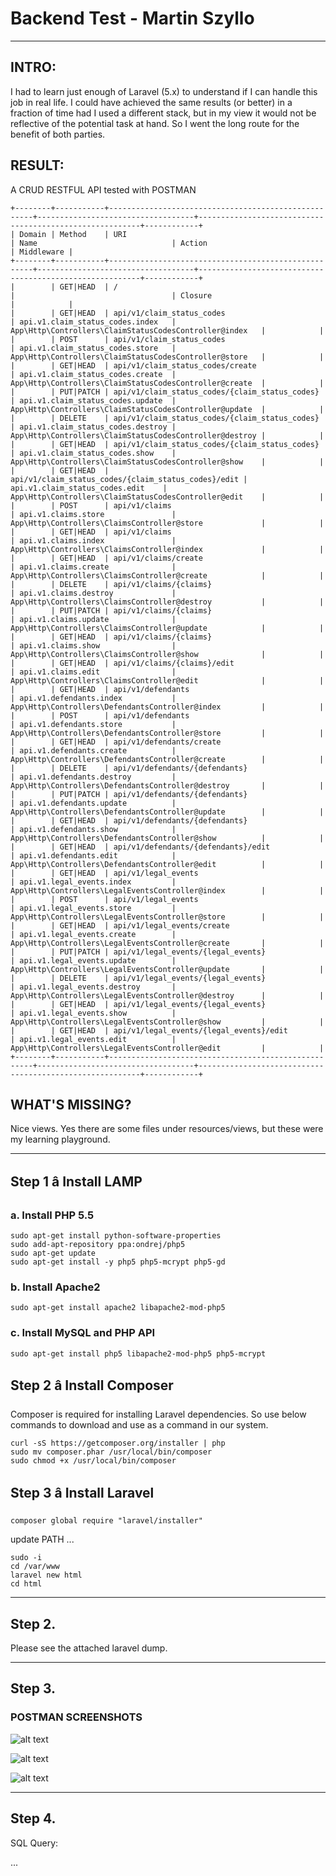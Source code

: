 # Backend Test - Martin Szyllo

---
## INTRO:

I had to learn just enough of Laravel (5.x) to understand if I can handle this job in real life. I could have achieved the same results (or better) in a fraction of time had I used a different stack, but in my view it would not be reflective of the potential task at hand. So I went the long route for the benefit of both parties.


## RESULT:

A CRUD RESTFUL API tested with POSTMAN

```
+--------+-----------+-----------------------------------------------------+-----------------------------------+---------------------------------------------------------+------------+
| Domain | Method    | URI                                                 | Name                              | Action                                                  | Middleware |
+--------+-----------+-----------------------------------------------------+-----------------------------------+---------------------------------------------------------+------------+
|        | GET|HEAD  | /                                                   |                                   | Closure                                                 |            |
|        | GET|HEAD  | api/v1/claim_status_codes                           | api.v1.claim_status_codes.index   | App\Http\Controllers\ClaimStatusCodesController@index   |            |
|        | POST      | api/v1/claim_status_codes                           | api.v1.claim_status_codes.store   | App\Http\Controllers\ClaimStatusCodesController@store   |            |
|        | GET|HEAD  | api/v1/claim_status_codes/create                    | api.v1.claim_status_codes.create  | App\Http\Controllers\ClaimStatusCodesController@create  |            |
|        | PUT|PATCH | api/v1/claim_status_codes/{claim_status_codes}      | api.v1.claim_status_codes.update  | App\Http\Controllers\ClaimStatusCodesController@update  |            |
|        | DELETE    | api/v1/claim_status_codes/{claim_status_codes}      | api.v1.claim_status_codes.destroy | App\Http\Controllers\ClaimStatusCodesController@destroy |            |
|        | GET|HEAD  | api/v1/claim_status_codes/{claim_status_codes}      | api.v1.claim_status_codes.show    | App\Http\Controllers\ClaimStatusCodesController@show    |            |
|        | GET|HEAD  | api/v1/claim_status_codes/{claim_status_codes}/edit | api.v1.claim_status_codes.edit    | App\Http\Controllers\ClaimStatusCodesController@edit    |            |
|        | POST      | api/v1/claims                                       | api.v1.claims.store               | App\Http\Controllers\ClaimsController@store             |            |
|        | GET|HEAD  | api/v1/claims                                       | api.v1.claims.index               | App\Http\Controllers\ClaimsController@index             |            |
|        | GET|HEAD  | api/v1/claims/create                                | api.v1.claims.create              | App\Http\Controllers\ClaimsController@create            |            |
|        | DELETE    | api/v1/claims/{claims}                              | api.v1.claims.destroy             | App\Http\Controllers\ClaimsController@destroy           |            |
|        | PUT|PATCH | api/v1/claims/{claims}                              | api.v1.claims.update              | App\Http\Controllers\ClaimsController@update            |            |
|        | GET|HEAD  | api/v1/claims/{claims}                              | api.v1.claims.show                | App\Http\Controllers\ClaimsController@show              |            |
|        | GET|HEAD  | api/v1/claims/{claims}/edit                         | api.v1.claims.edit                | App\Http\Controllers\ClaimsController@edit              |            |
|        | GET|HEAD  | api/v1/defendants                                   | api.v1.defendants.index           | App\Http\Controllers\DefendantsController@index         |            |
|        | POST      | api/v1/defendants                                   | api.v1.defendants.store           | App\Http\Controllers\DefendantsController@store         |            |
|        | GET|HEAD  | api/v1/defendants/create                            | api.v1.defendants.create          | App\Http\Controllers\DefendantsController@create        |            |
|        | DELETE    | api/v1/defendants/{defendants}                      | api.v1.defendants.destroy         | App\Http\Controllers\DefendantsController@destroy       |            |
|        | PUT|PATCH | api/v1/defendants/{defendants}                      | api.v1.defendants.update          | App\Http\Controllers\DefendantsController@update        |            |
|        | GET|HEAD  | api/v1/defendants/{defendants}                      | api.v1.defendants.show            | App\Http\Controllers\DefendantsController@show          |            |
|        | GET|HEAD  | api/v1/defendants/{defendants}/edit                 | api.v1.defendants.edit            | App\Http\Controllers\DefendantsController@edit          |            |
|        | GET|HEAD  | api/v1/legal_events                                 | api.v1.legal_events.index         | App\Http\Controllers\LegalEventsController@index        |            |
|        | POST      | api/v1/legal_events                                 | api.v1.legal_events.store         | App\Http\Controllers\LegalEventsController@store        |            |
|        | GET|HEAD  | api/v1/legal_events/create                          | api.v1.legal_events.create        | App\Http\Controllers\LegalEventsController@create       |            |
|        | PUT|PATCH | api/v1/legal_events/{legal_events}                  | api.v1.legal_events.update        | App\Http\Controllers\LegalEventsController@update       |            |
|        | DELETE    | api/v1/legal_events/{legal_events}                  | api.v1.legal_events.destroy       | App\Http\Controllers\LegalEventsController@destroy      |            |
|        | GET|HEAD  | api/v1/legal_events/{legal_events}                  | api.v1.legal_events.show          | App\Http\Controllers\LegalEventsController@show         |            |
|        | GET|HEAD  | api/v1/legal_events/{legal_events}/edit             | api.v1.legal_events.edit          | App\Http\Controllers\LegalEventsController@edit         |            |
+--------+-----------+-----------------------------------------------------+-----------------------------------+---------------------------------------------------------+------------+
```
 

## WHAT'S MISSING?

Nice views. Yes there are some files under resources/views, but these were my learning playground.



---

## Step 1 â Install LAMP

### a. Install PHP 5.5

```
sudo apt-get install python-software-properties
sudo add-apt-repository ppa:ondrej/php5
sudo apt-get update
sudo apt-get install -y php5 php5-mcrypt php5-gd
```

### b. Install Apache2

```
sudo apt-get install apache2 libapache2-mod-php5
```


### c. Install MySQL and PHP API
```
sudo apt-get install php5 libapache2-mod-php5 php5-mcrypt
```

## Step 2 â Install Composer

Composer is required for installing Laravel dependencies. So use below commands to download and use as a command in our system.

```
curl -sS https://getcomposer.org/installer | php
sudo mv composer.phar /usr/local/bin/composer
sudo chmod +x /usr/local/bin/composer
```

## Step 3 â Install Laravel

```
composer global require "laravel/installer"
```

update PATH
...


```
sudo -i
cd /var/www
laravel new html
cd html
```

----------------

## Step 2.

Please see the attached laravel dump.

------

## Step 3.

### POSTMAN SCREENSHOTS

![alt text](https://github.com/ficshelf/wud-2/raw/master/src/postman1.png "screenshot1")

![alt text](https://github.com/ficshelf/wud-2/raw/master/src/postman2.png "screenshot2")

![alt text](https://github.com/ficshelf/wud-2/raw/master/src/postman3.png "screenshot2")

----

## Step 4.

SQL Query:


...
